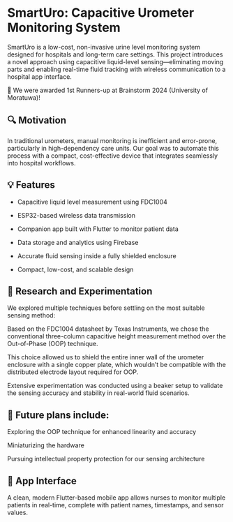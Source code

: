 
# SmartUro: Capacitive Urometer Monitoring System

SmartUro is a low-cost, non-invasive urine level monitoring system designed for hospitals and long-term care settings. This project introduces a novel approach using capacitive liquid-level sensing—eliminating moving parts and enabling real-time fluid tracking with wireless communication to a hospital app interface.

🚀 We were awarded 1st Runners-up at Brainstorm 2024 (University of Moratuwa)!

## 🔍 Motivation
In traditional urometers, manual monitoring is inefficient and error-prone, particularly in high-dependency care units. Our goal was to automate this process with a compact, cost-effective device that integrates seamlessly into hospital workflows.

## 💡 Features
- Capacitive liquid level measurement using FDC1004

- ESP32-based wireless data transmission

- Companion app built with Flutter to monitor patient data

- Data storage and analytics using Firebase

- Accurate fluid sensing inside a fully shielded enclosure

- Compact, low-cost, and scalable design

## 🧪 Research and Experimentation
We explored multiple techniques before settling on the most suitable sensing method:

Based on the FDC1004 datasheet by Texas Instruments, we chose the conventional three-column capacitive height measurement method over the Out-of-Phase (OOP) technique.

This choice allowed us to shield the entire inner wall of the urometer enclosure with a single copper plate, which wouldn’t be compatible with the distributed electrode layout required for OOP.

Extensive experimentation was conducted using a beaker setup to validate the sensing accuracy and stability in real-world fluid scenarios.

## 🔬 Future plans include:

Exploring the OOP technique for enhanced linearity and accuracy

Miniaturizing the hardware

Pursuing intellectual property protection for our sensing architecture

## 📱 App Interface

A clean, modern Flutter-based mobile app allows nurses to monitor multiple patients in real-time, complete with patient names, timestamps, and sensor values.